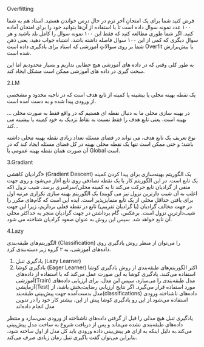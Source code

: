 
Overfitting

فرض کنید شما برای یک امتحانِ آخرِ ترم در حال درس خواندن هستید. استاد هم به شما ۱۰۰ عدد نمونه سوال داده است تا با استفاده از آن‌ها بتوانید خود را برای امتحان آماده کنید. اگر شما طوری مطالعه کنید که فقط این ۱۰۰ نمونه سوال را کامل بلد باشید و هر سوالِ دیگری که کمی از این ۱۰۰ سوال فاصله داشته باشد، اشتباه جواب دهید، یعنی ذهنِ شما بر روی سوالاتِ آموزشی که استاد برای یادگیری داده است Overfit یا بیش‌برازش شده است.

به طور کلی وقتی که در داده های آموزشی هیچ حطایی نداریم و بسیار محدودیم اما این سخت گیری در داده های آموزشی ممکن است مشکل ایجاد کند.



2.LM



یک نقطه بهینه محلی یا بیشینه یا کمینه از تابع هدف است که در ناحیه محدود و مشخصی از ورودی پیدا شده و به دست آمده است.

… در بهینه سازی محلی ما به دنبال نقطه ای هستیم که در واقع فقط به صورت محلی بهینه است، یعنی تابع هدف را فقط نسبت به نقاط نزدیک به خود کمینه یا بیشینه می کند…

نوع تعریف یک تابع هدف، می تواند در فضای مسئله تعداد زیادی نقطه بهینه محلی داشته باشد؛ و حتی ممکن است تنها یک نقطه محلی بهینه در کل فضای مسئله ایجاد کند که در آن صورت همان نقطه بهینه عمومی یا Global است.



3.Gradiant

گرادیان کاهشی» (Gradient Descent) یک الگوریتم بهینه‌سازی برای پیدا کردن کمینه یک تابع است. در این الگوریتم کار با یک نقطه تصادفی روی تابع آغاز می‌شود و روی جهت منفی از گرادیان تابع حرکت می‌کند تا به کمینه محلی/سراسری برسد. شیب نزول (که اغلب به آن شیب دارترین نزول نیز می گویند) یک الگوریتم بهینه سازی تکراری مرتبه اول برای یافتن حداقل محلی از یک تابع متمایزپذیر است. ایده این است که گام‌های مکرر را در جهت مخالف گرادیان (یا گرادیان تقریبی) تابع در نقطه فعلی برداریم، زیرا این جهت شیب‌دارترین نزول است. برعکس، گام برداشتن در جهت گرادیان منجر به حداکثر محلی آن تابع خواهد شد. سپس این روش به عنوان صعود گرادیان شناخته می شود.


4.Lazy

الگوریتم‌های طبقه‌بندی (Classification) را می‌توان از منظر روش یادگیری روی داده‌های آموزشی، به ۲ گروه زیر دسته‌بندی کرد.
1.	یادگیری تنبل (Lazy Learner)
2.	یادگیری کوشا (Eager Learner)
اکثر الگوریتم‌های طبقه‌بندی از روش یادگیری کوشا استفاده می‌کنند. یادگیری کوشا به این صورت عمل می‌کند که با استفاده از داده‌های آموزشی(Train) مدل طبقه‌بندی را می‌سازد، سپس این مدل، برای ارزیابی داده‌های آزمایشی(Test) مورد استفاده قرار می‌گیرد. اگر نتایج ارزیابی رضایت‌بخش باشد، از مدل بدست‌آمده جهت پیش‌بینی طبقه‌بند(classifications) داده‌های ناشناخته ورودی استفاده می‌شود.از این رو یادگیری کوشا پیش از این، بیشتر کار خود را در تدوین مدل انجام داده‌اند

یادگیری تنبل هیچ مدلی را قبل از گرفتن داده‌های ناشناخته از ورودی نمی‌سازد و منتظر داده‌های طبقه‌بندی نشده می‌ماند و پس از دریافت شروع به ساخت مدل پیش‌بینی می‌کند.به دلیل اینکه به ازای هر پیش‌بینی داده ورودی باید کل مدل از اول ساخته شود، بنابراین می‌توان گفت یاگیری تنبل زمان زیادی صرف می‌کند.
